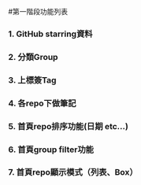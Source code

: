 #第一階段功能列表

### 1. GitHub starring資料

### 2. 分類Group

### 3. 上標簽Tag

### 4. 各repo下做筆記

### 5. 首頁repo排序功能(日期 etc...)

### 6. 首頁group filter功能

### 7. 首頁repo顯示模式（列表、Box）
